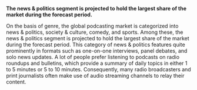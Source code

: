 <p><strong>The news &amp; politics segment is projected to hold the largest share of the market during the forecast period.</strong></p>
<p>On the basis of genre, the global podcasting market is categorized into news &amp; politics, society &amp; culture, comedy, and sports. Among these, the news &amp; politics segment is projected to hold the largest share of the market during the forecast period. This category of news &amp; politics features quite prominently in formats such as one-on-one interviews, panel debates, and solo news updates. A lot of people prefer listening to podcasts on radio roundups and bulletins, which provide a summary of daily topics in either 1 to 5 minutes or 5 to 10 minutes. Consequently, many radio broadcasters and print journalists often make use of audio streaming channels to relay their content.</p>
